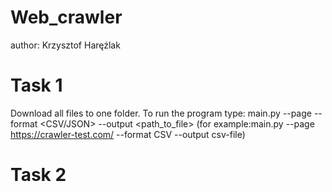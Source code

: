 # Web_crawler

author: Krzysztof Harężlak

# Task 1

Download all files to one folder.
To run the program type: main.py --page <URL> --format <CSV/JSON> --output <path_to_file> (for example:main.py --page https://crawler-test.com/ --format CSV --output csv-file)

# Task 2

